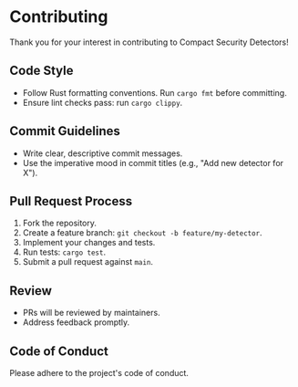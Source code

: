  # Contributing

 Thank you for your interest in contributing to Compact Security Detectors!

 ## Code Style

 - Follow Rust formatting conventions. Run `cargo fmt` before committing.
 - Ensure lint checks pass: run `cargo clippy`.

 ## Commit Guidelines

 - Write clear, descriptive commit messages.
 - Use the imperative mood in commit titles (e.g., "Add new detector for X").

 ## Pull Request Process

 1. Fork the repository.
 2. Create a feature branch: `git checkout -b feature/my-detector`.
 3. Implement your changes and tests.
 4. Run tests: `cargo test`.
 5. Submit a pull request against `main`.

 ## Review

 - PRs will be reviewed by maintainers.
 - Address feedback promptly.

 ## Code of Conduct

 Please adhere to the project's code of conduct.